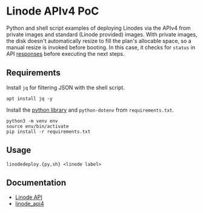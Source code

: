 # Linode APIv4 PoC

Python and shell script examples of deploying Linodes via the APIv4 from private images and standard (Linode provided) images. With private images, the disk doesn't automatically resize to fill the plan's allocable space, so a manual resize is invoked before booting. In this case, it checks for `status` in API [responses](https://www.linode.com/docs/api/linode-instances/#linode-create__responses) before executing the next steps.

## Requirements
Install `jq` for filtering JSON with the shell script.
```
apt install jq -y
```
Install the [python library](https://github.com/Linode/linode_api4-python) and `python-dotenv` from `requirements.txt`.
```
python3 -m venv env
source env/bin/activate
pip install -r requirements.txt
```

## Usage
```
linodedeploy.{py,sh} <linode label>
```

## Documentation
- [Linode API](https://www.linode.com/docs/api/)
- [linode_api4](https://linode-api4.readthedocs.io/en/latest/index.html)
